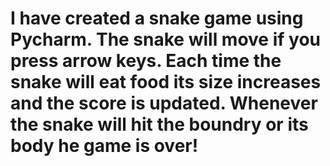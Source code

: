 # I have created a snake game using Pycharm. The snake will move if you press arrow keys. Each time the snake will eat food its size increases and the score is updated. Whenever the snake will hit the boundry or its body he game is over!
